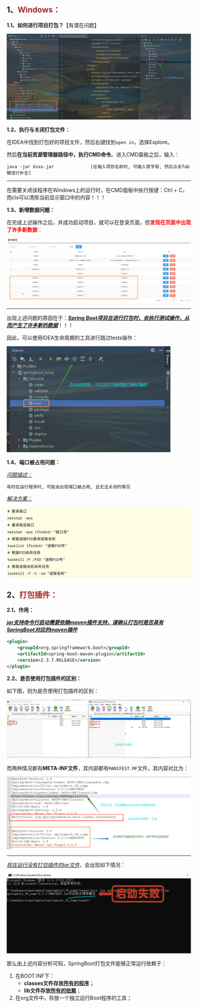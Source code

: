 ## 1、<span style="color:brown">Windows：</span>

**1.1、如何进行项目打包？**【有潜在问题】

<img src="https://raw.githubusercontent.com/root-bine/image/main/Typora-image/%E6%89%93%E5%8C%85%E4%B8%8E%E8%BF%90%E8%A1%8C01.png" alt="image-20221018212500417" style="zoom: 67%;" />

**1.2、执行与关闭打包文件：**

在IDEA中找到打包好的项目文件，然后右键找到`open in`，选择Explore。

然后**在当前资源管理器路径中，执行CMD命令**。进入CMD面板之后，输入：

```apl
java -jar Xxxx.jar				[在输入项目名称时, 可输入首字母, 然后点击Tab犍进行补全]
```

---

在需要关闭该程序在Windows上的运行时，在CMD面板中执行按键：Ctrl + C，而cls可以清除当前显示窗口中的内容！！！

**1.3、新增数据问题：**

在完成上述操作之后，并成功启动项目，就可以在登录页面，但<span style="color:red">**发现在页面中出现了许多新数据**：</span>

![image-20221018213448129](https://raw.githubusercontent.com/root-bine/image/main/Typora-image/%E6%89%93%E5%8C%85%E4%B8%8E%E8%BF%90%E8%A1%8C02.png)

---

出现上述问题的原因在于：<u>***Spring Boot项目在进行打包时，会执行测试操作，从而产生了许多新的数据***</u>！！！

因此，可以使用IDEA生命周期的工具进行跳过tests操作：

<img src="https://raw.githubusercontent.com/root-bine/image/main/Typora-image/%E8%BF%90%E8%A1%8C%E4%B8%8E%E6%89%93%E5%8C%8503.png" alt="image-20221018213942305" style="zoom:67%;" />

**1.4、端口被占用问题：**

*<u>问题描述：</u>*

```apl
有时在运行程序时, 可能会出现端口被占用, 且无法关闭的情况
```

<u>*解决方案：*</u>

<img src="https://raw.githubusercontent.com/root-bine/image/main/Typora-image/%E6%89%93%E5%8C%85%E4%B8%8E%E8%BF%90%E8%A1%8C04.png" alt="image-20221019113855083" style="zoom:80%;" />



## 2、<span style="color:brown">打包插件：</span>

**2.1、作用：**

<u>***jar支持命令行启动需要依赖maven插件支持，请确认打包时是否具有SpringBoot对应的maven插件***</u>

```xml
<plugin>
    <groupId>org.springframework.boot</groupId>
    <artifactId>spring-boot-maven-plugin</artifactId>
    <version>2.3.7.RELEASE</version>
</plugin>
```

**2.2、是否使用打包插件的区别：**

如下图，则为是否使用打包插件的区别：

<!--点击BOOT.INF > 点击classes, 就会显示出跟右侧目录内容一样的结构-->

<!--在BOOT.INF中的ilb下, 存放着springboot项目所有的依赖-->

<!--而org文件, 包含了启动Boot程序对应的一些类加载器, 比如: JarLauncher.class-->

<img src="https://raw.githubusercontent.com/root-bine/image/main/Typora-image/%E6%89%93%E5%8C%85%E4%B8%8E%E8%BF%90%E8%A1%8C05.png" alt="image-20221019110258771" style="zoom:67%;" />

而两种情况都有**META-INF文件**，其内部都有`MANIFEST.MF`文件，其内容对比为：

<img src="https://raw.githubusercontent.com/root-bine/image/main/Typora-image/%E6%89%93%E5%8C%85%E4%B8%8E%E8%BF%90%E8%A1%8C06.png" alt="image-20221019111353717" style="zoom: 50%;" />

---

*<u>现在运行没有打包插件的jar文件</u>*，会出现如下情况：

<img src="https://raw.githubusercontent.com/root-bine/image/main/Typora-image/%E6%89%93%E5%8C%85%E4%B8%8E%E8%BF%90%E8%A1%8C07.png" alt="image-20221019110344506" style="zoom:67%;" />

那么由上述内容分析可知，SpringBoot打包文件能够正常运行依赖于：

1. 在BOOT.INF下：
   - **classes文件存放<u>所有的程序</u>**；
   - **lib文件存放<u>所有的依赖</u>**；
2. 在org文件中，存放一个独立运行Boot程序的工具；
